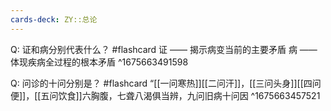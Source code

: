```yaml
---
cards-deck: ZY::总论
---
```


Q:  证和病分别代表什么？ #flashcard
证 —— 揭示病变当前的主要矛盾
病 —— 体现疾病全过程的根本矛盾
^1675663491598

Q: 问诊的十问分别是？ #flashcard 
“[[一问寒热]][[二问汗]]，[[三问头身]][[四问便]]，[[五问饮食]]六胸腹，七聋八渴俱当辨，九问旧病十问因
^1675663457521

